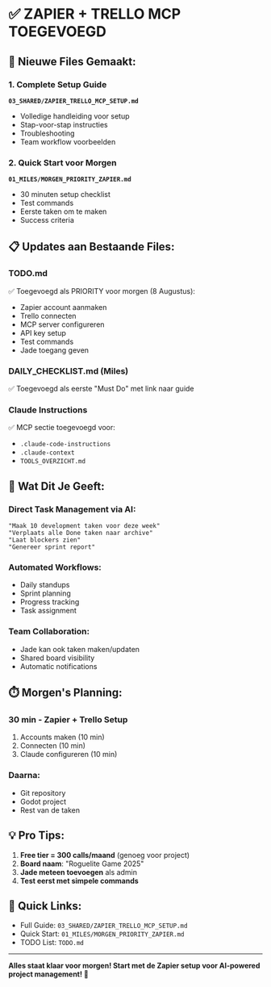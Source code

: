 # ✅ ZAPIER + TRELLO MCP TOEGEVOEGD

## 📝 Nieuwe Files Gemaakt:

### 1. Complete Setup Guide
**`03_SHARED/ZAPIER_TRELLO_MCP_SETUP.md`**
- Volledige handleiding voor setup
- Stap-voor-stap instructies
- Troubleshooting
- Team workflow voorbeelden

### 2. Quick Start voor Morgen
**`01_MILES/MORGEN_PRIORITY_ZAPIER.md`**
- 30 minuten setup checklist
- Test commands
- Eerste taken om te maken
- Success criteria

## 📋 Updates aan Bestaande Files:

### TODO.md
✅ Toegevoegd als PRIORITY voor morgen (8 Augustus):
- Zapier account aanmaken
- Trello connecten
- MCP server configureren
- API key setup
- Test commands
- Jade toegang geven

### DAILY_CHECKLIST.md (Miles)
✅ Toegevoegd als eerste "Must Do" met link naar guide

### Claude Instructions
✅ MCP sectie toegevoegd voor:
- `.claude-code-instructions`
- `.claude-context`
- `TOOLS_OVERZICHT.md`

## 🎯 Wat Dit Je Geeft:

### Direct Task Management via AI:
```
"Maak 10 development taken voor deze week"
"Verplaats alle Done taken naar archive"
"Laat blockers zien"
"Genereer sprint report"
```

### Automated Workflows:
- Daily standups
- Sprint planning
- Progress tracking
- Task assignment

### Team Collaboration:
- Jade kan ook taken maken/updaten
- Shared board visibility
- Automatic notifications

## ⏱️ Morgen's Planning:

### 30 min - Zapier + Trello Setup
1. Accounts maken (10 min)
2. Connecten (10 min)
3. Claude configureren (10 min)

### Daarna:
- Git repository
- Godot project
- Rest van de taken

## 💡 Pro Tips:

1. **Free tier = 300 calls/maand** (genoeg voor project)
2. **Board naam**: "Roguelite Game 2025"
3. **Jade meteen toevoegen** als admin
4. **Test eerst met simpele commands**

## 🔗 Quick Links:

- Full Guide: `03_SHARED/ZAPIER_TRELLO_MCP_SETUP.md`
- Quick Start: `01_MILES/MORGEN_PRIORITY_ZAPIER.md`
- TODO List: `TODO.md`

---

**Alles staat klaar voor morgen! Start met de Zapier setup voor AI-powered project management! 🚀**